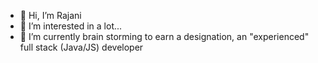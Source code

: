 - 👋 Hi, I’m Rajani
- 👀 I’m interested in a lot...
- 🌱 I’m currently brain storming to earn a designation, an "experienced" full stack (Java/JS) developer

<!---
rajani55/rajani55 is a ✨ special ✨ repository because its `README.md` (this file) appears on your GitHub profile.
You can click the Preview link to take a look at your changes.
--->
